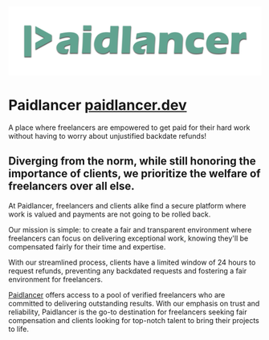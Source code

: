 ![Paidlancer](./profile/paidlancer-logo-long-teal-2.png)

# Paidlancer [paidlancer.dev](https://www.paidlancer.dev/)

A place where freelancers are empowered to get paid for their hard work
without having to worry about unjustified backdate refunds!

## Diverging from the norm, while still honoring the importance of clients, we prioritize the welfare of freelancers over all else.

At Paidlancer, freelancers and clients alike find a secure platform where work is valued and payments are not going to be rolled back.

Our mission is simple: to create a fair and transparent environment where freelancers can focus on delivering exceptional work, knowing they'll be compensated fairly for their time and expertise.

With our streamlined process, clients have a limited window of 24 hours to request refunds, preventing any backdated requests and fostering a fair environment for freelancers.

[Paidlancer](https://www.paidlancer.dev/) offers access to a pool of verified freelancers who are committed to delivering outstanding results.
With our emphasis on trust and reliability, Paidlancer is the go-to destination for freelancers seeking fair compensation and clients looking for top-notch talent to bring their projects to life.